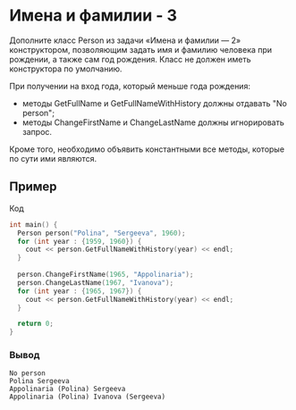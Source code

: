 # Имена и фамилии - 3

Дополните класс Person из задачи «Имена и фамилии — 2» конструктором, позволяющим задать имя и фамилию человека при рождении, а также сам год рождения. Класс не должен иметь конструктора по умолчанию.

При получении на вход года, который меньше года рождения:

* методы GetFullName и GetFullNameWithHistory должны отдавать "No person";
* методы ChangeFirstName и ChangeLastName должны игнорировать запрос.

Кроме того, необходимо объявить константными все методы, которые по сути ими являются.

## Пример

Код

```C++
int main() {
  Person person("Polina", "Sergeeva", 1960);
  for (int year : {1959, 1960}) {
    cout << person.GetFullNameWithHistory(year) << endl;
  }
  
  person.ChangeFirstName(1965, "Appolinaria");
  person.ChangeLastName(1967, "Ivanova");
  for (int year : {1965, 1967}) {
    cout << person.GetFullNameWithHistory(year) << endl;
  }

  return 0;
}
```

### Вывод

```
No person
Polina Sergeeva
Appolinaria (Polina) Sergeeva
Appolinaria (Polina) Ivanova (Sergeeva)
```
